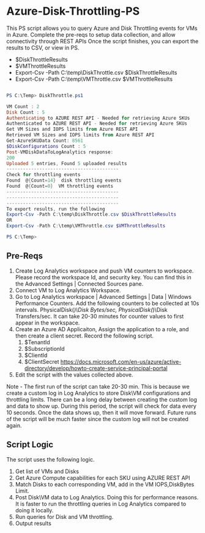 # Azure-Disk-Throttling-PS

This PS script allows you to query Azure and Disk Throttling events for VMs in Azure. 
Complete the pre-reqs to setup data collection, and allow connectivity through REST APIs
Once the script finishes, you can export the results to CSV, or view in PS.

* $DiskThrottleResults
* $VMThrottleResults
* Export-Csv -Path C:\temp\DiskThrottle.csv $DiskThrottleResults
* Export-Csv -Path C:\temp\VMThrottle.csv $VMThrottleResults


```powershell

PS C:\Temp> DiskThrottle.ps1

VM Count : 2
Disk Count : 5
Authenticating to AZURE REST API - Needed for retrieving Azure SKUs
Authenticated to AZURE REST API - Needed for retrieving Azure SKUs
Get VM Sizes and IOPS limits from Azure REST API
Retrieved VM Sizes and IOPS limits from Azure REST API
Get-AzureSKUData Count: 8561
$DiskConfigurations Count : 5
Post-VMDiskDataToLogAnalytics response: 
200
Uploaded 5 entries, Found 5 uploaded results
-----------------------------------------
Check for throttling events
Found  @{Count=14}  disk throttling events
Found  @{Count=0}  VM throttling events
-----------------------------------------
-----------------------------------------
-----------------------------------------
To export results, run the following 
Export-Csv -Path C:\temp\DiskThrottle.csv $DiskThrottleResults
OR
Export-Csv -Path C:\temp\VMThrottle.csv $VMThrottleResults

PS C:\Temp> 

```


## Pre-Reqs
1. Create Log Analytics workspace and push VM counters to workspace. Please record the workspace Id, and security key. You can find this in the Advanced Settings | Connected Sources pane.
1. Connect VM to Log Analytics Workspace.
1. Go to Log Analytics workspace | Advanced Settings | Data | Windows Performance Counters. Add the following counters to be collected at 10s intervals. PhysicalDisk(*)\Disk Bytes/sec, PhysicalDisk(*)\Disk Transfers/sec. It can take 20-30 minutes for counter values to first appear in the workspace.
1. Create an Azure AD Applicaiton, Assign the application to a role, and then create a client secret. Record the following script. 
   1. $TenantId
   1. $SubscriptionId 
   1. $ClientId
   1. $ClientSecret
https://docs.microsoft.com/en-us/azure/active-directory/develop/howto-create-service-principal-portal
1. Edit the script with the values collected above.


Note - The first run of the script can take 20-30 min. This is because we create a custom log in Log Analytics to store Disk\VM configurations and throttling limits. There can be a long delay between creating the custom log and data to show up. During this period, the script will check for data every 10 seconds. Once the data shows up, then it will move forward. Future runs of the script will be much faster since the custom log will not be created again.




## Script Logic
The script uses the following logic.

1. Get list of VMs and Disks
1. Get Azure Compute capabilities for each SKU using AZURE REST API
1. Match Disks to each corresponding VM, add in the VM IOPS,DiskBytes Limit.
1. Post Disk\VM data to Log Analytics. Doing this for performance reasons. It is faster to run the throttling queries in Log Analytics compared to doing it locally.
1. Run queries for Disk and VM throttling.
1. Output results
